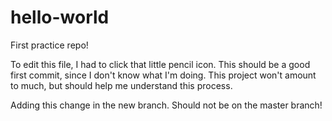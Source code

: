 # hello-world
First practice repo!

To edit this file, I had to click that little pencil icon.
This should be a good first commit, since I don't know what I'm doing.
This project won't amount to much, but should help me understand this process.

Adding this change in the new branch. Should not be on the master branch!
